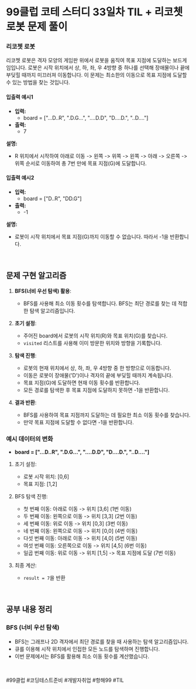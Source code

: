 # 99클럽 코테 스터디 33일차 TIL + 리코쳇 로봇 문제 풀이

### 리코쳇 로봇

리코쳇 로봇은 격자 모양의 게임판 위에서 로봇을 움직여 목표 지점에 도달하는 보드게임입니다. 로봇은 시작 위치에서 상, 하, 좌, 우 4방향 중 하나를 선택해 장애물이나 끝에 부딪힐 때까지 미끄러져 이동합니다. 이 문제는 최소한의 이동으로 목표 지점에 도달할 수 있는 방법을 찾는 것입니다.

#### 입출력 예시1

- **입력:**
  - board = ["...D..R", ".D.G...", "....D.D", "D....D.", "..D...."]
- **출력:**
  - 7

**설명:**
- R 위치에서 시작하여 아래로 이동 -> 왼쪽 -> 위쪽 -> 왼쪽 -> 아래 -> 오른쪽 -> 위쪽 순서로 이동하여 총 7번 만에 목표 지점(G)에 도달합니다.

#### 입출력 예시2

- **입력:**
  - board = ["D..R", "DD.G"]
- **출력:**
  - -1

**설명:**
- 로봇이 시작 위치에서 목표 지점(G)까지 이동할 수 없습니다. 따라서 -1을 반환합니다.

<br>

## 문제 구현 알고리즘

1. **BFS(너비 우선 탐색) 활용**:
   - BFS를 사용해 최소 이동 횟수를 탐색합니다. BFS는 최단 경로를 찾는 데 적합한 탐색 알고리즘입니다.

2. **초기 설정**:
   - 주어진 board에서 로봇의 시작 위치(R)와 목표 위치(G)를 찾습니다.
   - `visited` 리스트를 사용해 이미 방문한 위치와 방향을 기록합니다.

3. **탐색 진행**:
   - 로봇의 현재 위치에서 상, 하, 좌, 우 4방향 중 한 방향으로 이동합니다.
   - 이동은 로봇이 장애물('D')이나 격자의 끝에 부딪힐 때까지 계속됩니다.
   - 목표 지점(G)에 도달하면 현재 이동 횟수를 반환합니다.
   - 모든 경로를 탐색한 후 목표 지점에 도달하지 못하면 -1을 반환합니다.

4. **결과 반환**:
   - BFS를 사용하여 목표 지점까지 도달하는 데 필요한 최소 이동 횟수를 찾습니다.
   - 만약 목표 지점에 도달할 수 없다면 -1을 반환합니다.

### 예시 데이터의 변화

- **board = ["...D..R", ".D.G...", "....D.D", "D....D.", "..D...."]**

1. 초기 설정:
   - 로봇 시작 위치: [0,6]
   - 목표 지점: [1,2]

2. BFS 탐색 진행:
   - 첫 번째 이동: 아래로 이동 -> 위치 [3,6] (1번 이동)
   - 두 번째 이동: 왼쪽으로 이동 -> 위치 [3,3] (2번 이동)
   - 세 번째 이동: 위로 이동 -> 위치 [0,3] (3번 이동)
   - 네 번째 이동: 왼쪽으로 이동 -> 위치 [0,0] (4번 이동)
   - 다섯 번째 이동: 아래로 이동 -> 위치 [4,0] (5번 이동)
   - 여섯 번째 이동: 오른쪽으로 이동 -> 위치 [4,5] (6번 이동)
   - 일곱 번째 이동: 위로 이동 -> 위치 [1,5] -> 목표 지점에 도달 (7번 이동)

3. 최종 계산:
   - `result = 7`을 반환

<br>

## 공부 내용 정리

### BFS (너비 우선 탐색)

- BFS는 그래프나 2D 격자에서 최단 경로를 찾을 때 사용하는 탐색 알고리즘입니다.
- 큐를 이용해 시작 위치에서 인접한 모든 노드를 탐색하며 진행합니다.
- 이번 문제에서는 BFS를 활용해 최소 이동 횟수를 계산했습니다.

<br>

#99클럽 #코딩테스트준비 #개발자취업 #항해99 #TIL
